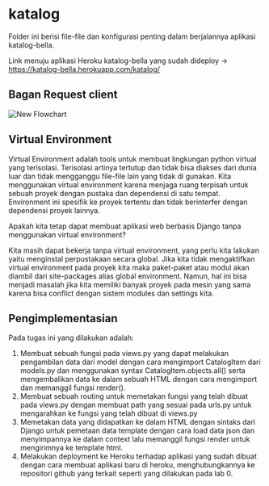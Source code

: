 # katalog

Folder ini berisi file-file dan konfigurasi penting dalam berjalannya aplikasi katalog-bella.

Link menuju aplikasi Heroku katalog-bella yang sudah dideploy -> https://katalog-bella.herokuapp.com/katalog/

## Bagan Request client

![New Flowchart](https://user-images.githubusercontent.com/112465346/189484162-ab242e47-0897-48da-9ec2-9326f63e1f59.png)

## Virtual Environment

Virtual Environment adalah tools untuk membuat lingkungan python virtual yang terisolasi. Terisolasi artinya tertutup dan tidak bisa diakses dari dunia luar dan tidak mengganggu file-file lain yang tidak di gunakan. Kita menggunakan virtual environment karena menjaga ruang terpisah untuk sebuah proyek dengan pustaka dan dependensi di satu tempat. Environment ini spesifik ke proyek tertentu dan tidak berinterfer dengan dependensi proyek lainnya.

Apakah kita tetap dapat membuat aplikasi web berbasis Django tanpa menggunakan virtual environment?

Kita masih dapat bekerja tanpa virtual environment, yang perlu kita lakukan yaitu menginstal perpustakaan secara global. Jika kita tidak mengaktifkan virtual environment pada proyek kita maka paket-paket atau modul akan diambil dari site-packages alias global environment. Namun, hal ini bisa menjadi masalah jika kita memiliki banyak proyek pada mesin yang sama karena bisa conflict dengan sistem modules dan settings kita.

## Pengimplementasian 

Pada tugas ini yang dilakukan adalah:
1. Membuat sebuah fungsi pada views.py yang dapat melakukan pengambilan data dari model dengan cara mengimport CatalogItem dari models.py dan menggunakan syntax CatalogItem.objects.all() serta mengembalikan data ke dalam sebuah HTML dengan cara mengimport dan memanggil fungsi render().
2. Membuat sebuah routing untuk memetakan fungsi yang telah dibuat pada views.py dengan membuat path yang sesuai pada urls.py untuk mengarahkan ke fungsi yang telah dibuat di views.py
3. Memetakan data yang didapatkan ke dalam HTML dengan sintaks dari Django untuk pemetaan data template dengan cara load data json dan menyimpannya ke dalam context lalu memanggil fungsi render untuk mengirimnya ke template html.
4. Melakukan deployment ke Heroku terhadap aplikasi yang sudah dibuat dengan cara membuat aplikasi baru di heroku, menghubungkannya ke repositori github yang terkait seperti yang dilakukan pada lab 0.
